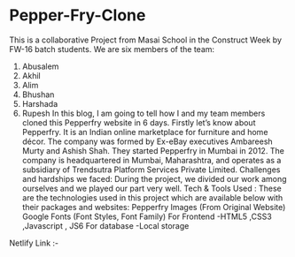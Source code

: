 # Pepper-Fry-Clone
This is a collaborative Project from Masai School in the Construct Week by FW-16 batch students. We are six members of the team:
1. Abusalem
2. Akhil
3. Alim
4. Bhushan
5. Harshada
6. Rupesh
In this blog, I am going to tell how I and my team members cloned this Pepperfry website in 6 days.
Firstly let’s know about Pepperfry. It is an Indian online marketplace for furniture and home décor. The company was formed by Ex-eBay executives Ambareesh Murty and Ashish Shah. They started Pepperfry in Mumbai in 2012. The company is headquartered in Mumbai, Maharashtra, and operates as a subsidiary of Trendsutra Platform Services Private Limited.
Challenges and hardships we faced:
During the project, we divided our work among ourselves and we played our part very well.
Tech & Tools Used :
These are the technologies used in this project which are available below with their packages and websites:
Pepperfry Images (From Original Website)
Google Fonts (Font Styles, Font Family)
For Frontend -HTML5 ,CSS3 ,Javascript , JS6
For database -Local storage

Netlify Link :- 
